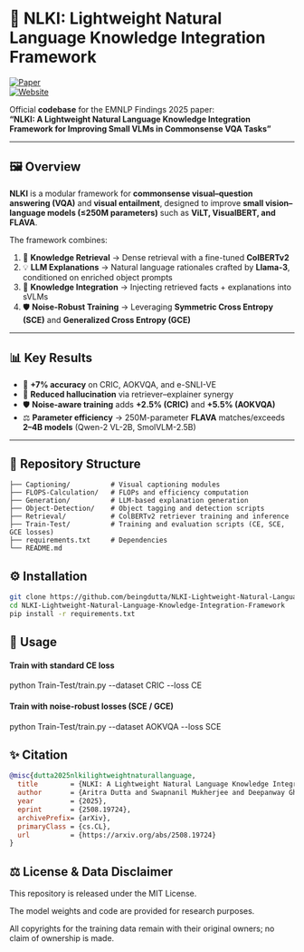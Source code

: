 # 🌟 NLKI: Lightweight Natural Language Knowledge Integration Framework

[![Paper](https://img.shields.io/badge/Paper-EMNLP%20Findings%202025-blue)](https://arxiv.org/abs/2508.19724)  
[![Website](https://img.shields.io/badge/Project-Website-green)](https://beingdutta.github.io/NLKI-Project-Page-EMNLP-2025-Findings/)  

Official **codebase** for the EMNLP Findings 2025 paper:  
**“NLKI: A Lightweight Natural Language Knowledge Integration Framework for Improving Small VLMs in Commonsense VQA Tasks”**  

---

## 🖼️ Overview
**NLKI** is a modular framework for **commonsense visual–question answering (VQA)** and **visual entailment**, designed to improve **small vision–language models (≤250M parameters)** such as **ViLT, VisualBERT, and FLAVA**.  

The framework combines:
1. 📖 **Knowledge Retrieval** → Dense retrieval with a fine-tuned **ColBERTv2**  
2. 💡 **LLM Explanations** → Natural language rationales crafted by **Llama-3**, conditioned on enriched object prompts  
3. 🧩 **Knowledge Integration** → Injecting retrieved facts + explanations into sVLMs  
4. 🛡️ **Noise-Robust Training** → Leveraging **Symmetric Cross Entropy (SCE)** and **Generalized Cross Entropy (GCE)**  

---

## 📊 Key Results
- 🚀 **+7% accuracy** on CRIC, AOKVQA, and e-SNLI-VE  
- 🧠 **Reduced hallucination** via retriever–explainer synergy  
- 🛡️ **Noise-aware training** adds **+2.5% (CRIC)** and **+5.5% (AOKVQA)**  
- ⚖️ **Parameter efficiency** → 250M-parameter **FLAVA** matches/exceeds **2–4B models** (Qwen-2 VL-2B, SmolVLM-2.5B)  

---

## 📂 Repository Structure
```text
├── Captioning/          # Visual captioning modules
├── FLOPS-Calculation/   # FLOPs and efficiency computation
├── Generation/          # LLM-based explanation generation
├── Object-Detection/    # Object tagging and detection scripts
├── Retrieval/           # ColBERTv2 retriever training and inference
├── Train-Test/          # Training and evaluation scripts (CE, SCE, GCE losses)
├── requirements.txt     # Dependencies
└── README.md

```
## ⚙️ Installation
```bash
git clone https://github.com/beingdutta/NLKI-Lightweight-Natural-Language-Knowledge-Integration-Framework.git
cd NLKI-Lightweight-Natural-Language-Knowledge-Integration-Framework
pip install -r requirements.txt


```
## 🚀 Usage

#### Train with standard CE loss
python Train-Test/train.py --dataset CRIC --loss CE

#### Train with noise-robust losses (SCE / GCE)
python Train-Test/train.py --dataset AOKVQA --loss SCE


## ✨ Citation
```bibtex
@misc{dutta2025nlkilightweightnaturallanguage,
  title        = {NLKI: A Lightweight Natural Language Knowledge Integration Framework for Improving Small VLMs in Commonsense VQA Tasks},
  author       = {Aritra Dutta and Swapnanil Mukherjee and Deepanway Ghosal and Somak Aditya},
  year         = {2025},
  eprint       = {2508.19724},
  archivePrefix= {arXiv},
  primaryClass = {cs.CL},
  url          = {https://arxiv.org/abs/2508.19724}
}

```
## ⚖️ License & Data Disclaimer

This repository is released under the MIT License.

The model weights and code are provided for research purposes.

All copyrights for the training data remain with their original owners; no claim of ownership is made.